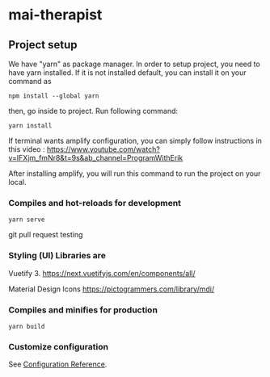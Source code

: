 # mai-therapist

## Project setup
We have "yarn" as package manager. In order to setup project, you need to have yarn installed. If it is not installed default, you can install it on your command as  
```
npm install --global yarn
```
then, go inside to project. Run following command:
```
yarn install
```
If terminal wants amplify configuration, you can simply follow instructions in this video : https://www.youtube.com/watch?v=IFXjm_fmNr8&t=9s&ab_channel=ProgramWithErik

After installing amplify, you will run this command to run the project on your local.
### Compiles and hot-reloads for development
```
yarn serve
```
git pull request testing
### Styling (UI) Libraries are
 Vuetify 3.
 https://next.vuetifyjs.com/en/components/all/

Material Design Icons
https://pictogrammers.com/library/mdi/

### Compiles and minifies for production
```
yarn build
```

### Customize configuration
See [Configuration Reference](https://cli.vuejs.org/config/).

